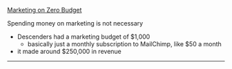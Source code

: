 [Marketing on Zero Budget](https://www.youtube.com/watch?v=l3QnovWYvwo)

Spending money on marketing is not necessary
* Descenders had a marketing budget of $1,000
	* basically just a monthly subscription to MailChimp, like $50 a month
* it made around $250,000 in revenue
___
